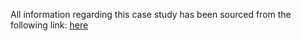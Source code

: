 All information regarding this case study has been sourced from the following link: [here](https://8weeksqlchallenge.com)

